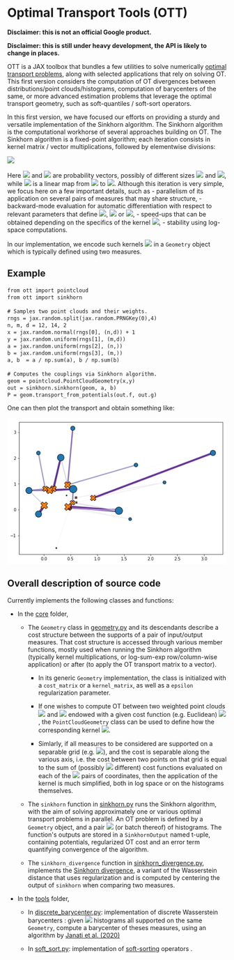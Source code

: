 # Optimal Transport Tools (OTT)

**Disclaimer: this is not an official Google product.**

**Disclaimer: this is still under heavy development, the API is likely to change in places.**

OTT is a JAX toolbox that bundles a few utilities to solve numerically
[optimal transport problems](https://arxiv.org/abs/1803.00567), along with
selected applications that rely on solving OT. This first version considers the
computation of OT divergences between distributions/point clouds/histograms,
computation of barycenters of the same, or more advanced estimation problems
that leverage the optimal transport geometry, such as soft-quantiles / soft-sort operators.

In this first version, we have focused our efforts on providing a sturdy and
versatile implementation of the Sinkhorn algorithm. The Sinkhorn algorithm is
the computational workhorse of several approaches building on OT. The Sinkhorn
algorithm is a fixed-point algorithm; each iteration consists in kernel matrix / vector multiplications, followed by elementwise divisions:

<img src="https://render.githubusercontent.com/render/math?math=%24%5Cmathbf%7Bu%7D%20%5Cleftarrow%20%5Cfrac%7B%5Cmathbf%7Ba%7D%7D%7B%5Cmathbf%7BKv%7D%7D%2C%5Cquad%20%5Cmathbf%7Bv%7D%20%5Cleftarrow%20%5Cfrac%7B%5Cmathbf%7Bb%7D%7D%7B%5Cmathbf%7BK%7D%5ET%5Cmathbf%7Bu%7D%7D%24">

Here <img src="https://render.githubusercontent.com/render/math?math=%24%5Cmathbf%7Ba%7D%24"> and <img src="https://render.githubusercontent.com/render/math?math=%24%5Cmathbf%7Bb%7D%24"> are probability vectors, possibly of different sizes <img src="https://render.githubusercontent.com/render/math?math=%24n%24">
and <img src="https://render.githubusercontent.com/render/math?math=%24m%24">, while <img src="https://render.githubusercontent.com/render/math?math=%24%5Cmathbf%7BK%7D%24"> is a linear map from <img src="https://render.githubusercontent.com/render/math?math=%24%5Cmathbb%7BR%7D%5Em%24"> to
<img src="https://render.githubusercontent.com/render/math?math=%24%5Cmathbb%7BR%7D%5En%24">. Although this iteration is very simple, we focus here on a few important details, such as - parallelism of its application on several pairs of measures that may share structure, - backward-mode evaluation for automatic differentiation with respect to relevant parameters that define <img src="https://render.githubusercontent.com/render/math?math=%24%5Cmathbf%7BK%7D%24">, <img src="https://render.githubusercontent.com/render/math?math=%24%5Cmathbf%7Ba%7D%24"> or <img src="https://render.githubusercontent.com/render/math?math=%24%5Cmathbf%7Bb%7D%24">, - speed-ups that can be obtained depending on the specifics of the kernel <img src="https://render.githubusercontent.com/render/math?math=%24%5Cmathbf%7BK%7D%24">, - stability using log-space computations.

In our implementation, we encode such kernels <img src="https://render.githubusercontent.com/render/math?math=%24%5Cmathbf%7BK%7D%24"> in a `Geometry` object which is typically defined using two measures.

## Example

```
from ott import pointcloud
from ott import sinkhorn

# Samples two point clouds and their weights.
rngs = jax.random.split(jax.random.PRNGKey(0),4)
n, m, d = 12, 14, 2
x = jax.random.normal(rngs[0], (n,d)) + 1
y = jax.random.uniform(rngs[1], (m,d))
a = jax.random.uniform(rngs[2], (n,))
b = jax.random.uniform(rngs[3], (m,))
a, b  = a / np.sum(a), b / np.sum(b)

# Computes the couplings via Sinkhorn algorithm.
geom = pointcloud.PointCloudGeometry(x,y)
out = sinkhorn.sinkhorn(geom, a, b)
P = geom.transport_from_potentials(out.f, out.g)
```

One can then plot the transport and obtain something like:

![obtained coupling](./images/couplings.png)



## Overall description of source code

Currently implements the following classes and functions:

-   In the [core](ott/core) folder,

    -   The `Geometry` class in [geometry.py](ott/core/ground_geometry/geometry.py) and its descendants describe a cost structure
        between the supports of a pair of input/output measures. That cost
        structure is accessed through various member functions, mostly used when
        running the Sinkhorn algorithm (typically kernel multiplications, or
        log-sum-exp row/column-wise application) or after (to apply the OT
        transport matrix to a vector).

        -   In its generic `Geometry` implementation, the class is initialized
            with a `cost_matrix` or a `kernel_matrix`, as well as a `epsilon`
            regularization parameter.

        -   If one wishes to compute OT between two weighted point clouds
            <img src="https://render.githubusercontent.com/render/math?math=%24x%3D(x_1%2C%20%5Cdots%2C%20x_n)%24"> and <img src="https://render.githubusercontent.com/render/math?math=%24y%3D(y_1%2C%20%5Cdots%2C%20y_m)%24"> endowed with a
            given cost function (e.g. Euclidean) <img src="https://render.githubusercontent.com/render/math?math=%24c%24">, the `PointCloudGeometry`
            class can be used to define how the corresponding kernel
            <img src="https://render.githubusercontent.com/render/math?math=%24K_%7Bij%7D%3D%5Cexp(-c(x_i%2Cy_j)%2F%5Cepsilon)%24">.

        -   Simlarly, if all measures to be considered are supported on a
            separable grid (e.g. <img src="https://render.githubusercontent.com/render/math?math=%24%5C%7B1%2C...%2Cn%5C%7D%5Ed%24">), and the cost is separable
            along the various axis, i.e. the cost between two points on that
            grid is equal to the sum of (possibly <img src="https://render.githubusercontent.com/render/math?math=%24d%24"> different) cost
            functions evaluated on each of the <img src="https://render.githubusercontent.com/render/math?math=%24d%24"> pairs of coordinates, then
            the application of the kernel is much simplified, both in log space
            or on the histograms themselves.

    -   The `sinkhorn` function in [sinkhorn.py](ott/core/sinkhorn.py) runs the Sinkhorn algorithm, with the aim of
        solving approximately one or various optimal transport problems in
        parallel. An OT problem is defined by a `Geometry` object, and a pair
        <img src="https://render.githubusercontent.com/render/math?math=%24(a%2C%20b)%24"> (or batch thereof) of histograms. The function's outputs are
        stored in a `SinkhornOutput` named t-uple, containing potentials,
        regularized OT cost and an error term quantifying convergence of the
        algorithm.

    -   The `sinkhorn_divergence` function in [sinkhorn_divergence.py](ott/core/sinkhorn_divergence.py), implements the
        [Sinkhorn divergence](http://proceedings.mlr.press/v84/genevay18a.html),
        a variant of the Wasserstein distance that uses regularization and is
        computed by centering the output of `sinkhorn` when comparing two
        measures.

-   In the [tools](ott/tools) folder,

    -   In [discrete_barycenter.py](ott/tools/discrete_barycenter.py): implementation of discrete Wasserstein
        barycenters : given <img src="https://render.githubusercontent.com/render/math?math=%24N%24"> histograms all supported on the same
        `Geometry`, compute a barycenter of theses measures, using an algorithm
        by [Janati et al. (2020)](https://arxiv.org/abs/2006.02575)

    -   In [soft_sort.py](ott/tools/soft_sort.py): implementation of
        [soft-sorting](https://papers.nips.cc/paper/2019/hash/d8c24ca8f23c562a5600876ca2a550ce-Abstract.html)
        operators .
